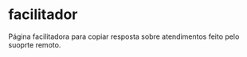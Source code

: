 # facilitador
Página facilitadora para copiar resposta sobre atendimentos feito pelo suoprte remoto.
